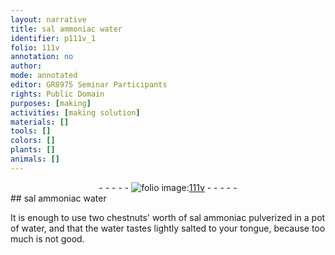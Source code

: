 ```yaml
---
layout: narrative
title: sal ammoniac water
identifier: p111v_1
folio: 111v
annotation: no
author:
mode: annotated
editor: GR8975 Seminar Participants
rights: Public Domain
purposes: [making]
activities: [making solution]
materials: []
tools: []
colors: []
plants: []
animals: []
---
```


 <div class="folio" align="center">- - - - - <a href="http://gallica.bnf.fr/ark:/12148/btv1b10500001g/f228.image" target="_blank"><img src="https://cu-mkp.github.io/GR8975-edition/assets/photo-icon.png" alt="folio image: " style="display:inline-block; margin-bottom:-3px;"/>111v</a> - - - - - </div>  <span class="activity"></span> 
## sal ammoniac water

 
It is enough to use two <span class="unit">chestnuts' worth</span> of sal ammoniac pulverized in a pot of water, and that the water tastes lightly salted to your tongue, because too much is not good.
 